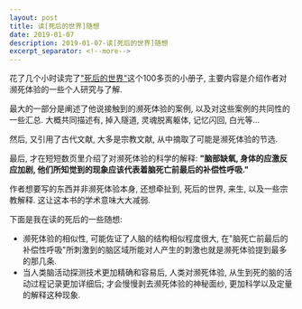 ```yaml
---
layout: post
title: 读[死后的世界]随想
date: 2019-01-07
description: 2019-01-07-读[死后的世界]随想
excerpt_separator: <!--more-->
---
```


花了几个小时读完了["死后的世界"](https://book.douban.com/subject/25830943/)这个100多页的小册子, 主要内容是介绍作者对濒死体验的一些个人研究与了解.

最大的一部分是阐述了他说接触到的濒死体验的案例, 以及对这些案例的共同性的一些汇总. 大概共同描述有, 掉入隧道, 灵魂脱离躯体, 记忆闪回, 白光等…

然后, 又引用了古代文献, 大多是宗教文献, 从中摘取了可能是濒死体验的节选.

最后, 才在短短数页里介绍了对濒死体验的科学的解释: **"脑部缺氧, 身体的应激反应加剧, 他们所知觉到的现象应该代表着脑死亡前最后的补偿性呼吸."**

作者想要写的东西并非濒死体验本身, 还想牵扯到, 死后的世界, 来生, 以及一些宗教解释. 这让这本书的学术意味大大减弱.

下面是我在读的死后的一些随想:
* 濒死体验的相似性, 可能佐证了人脑的结构相似程度很大, 在"脑死亡前最后的补偿性呼吸"所刺激到的脑区域所能对人产生的刺激也就是濒死体验提到最多的那几条.
* 当人类脑活动探测技术更加精确和容易后, 人类对濒死体验, 从生到死的脑的活动过程记录更加详细后; 才会慢慢剥去濒死体验的神秘面纱, 更加科学以及定量的解释这种现象.

<!--more-->
